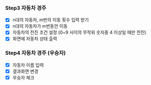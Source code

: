 ### Step3 자동차 경주
- [x] n대의 자동차, m번의 이동 횟수 입력 받기 
- [x] n대의 자동차가 m번동안 이동 
- [x] 자동차의 전진 조건 설정 (0~9 사이의 무작위 숫자중 4 이상일 때만 전진)
- [x] 화면에 자동차 상태 출력

### Step4 자동차 경주 (우승자)
- [x] 자동차 이름 입력
- [x] 결과화면 변경
- [x] 우승자 체크